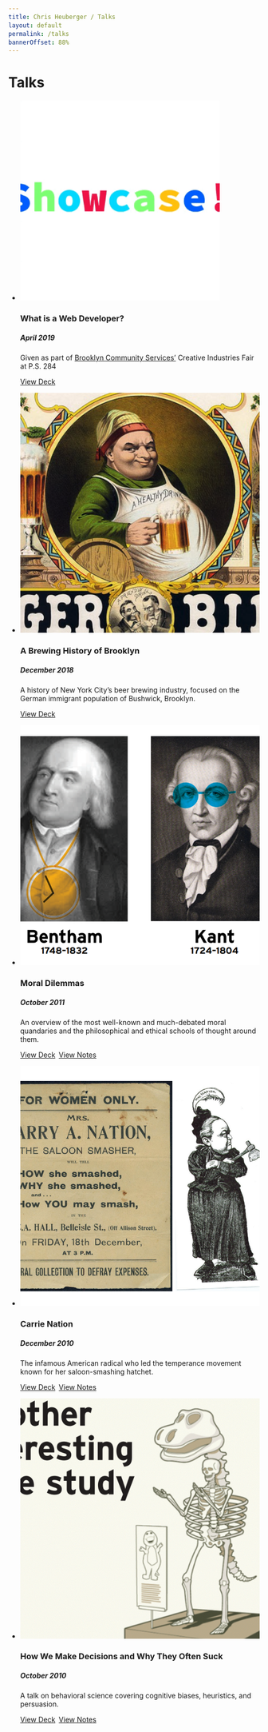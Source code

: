```yaml
---
title: Chris Heuberger / Talks
layout: default
permalink: /talks
bannerOffset: 88%
---
```


<div class="main-content">

  <h1 class="page-title">Talks</h1>

  <section class="list-wrapper">
    <ul class="simple-list">
      <li class="simple-list__item">
        <img class="simple-list__img simple-list__img-border" src="assets/img/talks/bcs.gif" alt="" loading="lazy">
        <div class="simple-list__text">
          <h3 class="simple-list__title">What is a Web Developer?</h3>
          <h5 class="simple-list__date">April 2019</h5>
          <p class="simple-list__description">Given as part of <a href="https://wearebcs.org/" target="_blank" rel="noopener">Brooklyn Community Services’</a> Creative Industries Fair at P.S. 284</p>
          <p class="simple-list-resources"><a class="btn" href="https://docs.google.com/presentation/d/1FEj4kfvNWTE3ViNSXmK3VgzL5J-4_zwEsgzAi213c9k/edit?usp=sharing" target="_blank" rel="noopener">View Deck</a></p>
        </div>
      </li>
      <li class="simple-list__item">
        <img class="simple-list__img" src="assets/img/talks/brewing-tour.png" alt="" loading="lazy">
        <div class="simple-list__text">
          <h3 class="simple-list__title">A Brewing History of Brooklyn</h3>
          <h5 class="simple-list__date">December 2018</h5>
          <p class="simple-list__description">A history of New York City’s beer brewing industry, focused on the German immigrant population of Bushwick, Brooklyn.</p>
          <p class="simple-list-resources"><a class="btn" href="https://docs.google.com/presentation/d/1l42G9SGduDMGT_RvWcthu4fWaKFdEw5-MxS9Ndpxn6A/edit?usp=sharing" target="_blank" rel="noopener">View Deck</a></p>
        </div>
      </li>
      <li class="simple-list__item">
        <img class="simple-list__img simple-list__img-border" src="assets/img/talks/dilemmas.png" alt="" loading="lazy">
        <div class="simple-list__text">
          <h3 class="simple-list__title">Moral Dilemmas</h3>
          <h5 class="simple-list__date">October 2011</h5>
          <p class="simple-list__description">An overview of the most well-known and much-debated moral quandaries and the philosophical and ethical schools of thought around them.</p>
          <p class="simple-list-resources"><a class="btn" href="assets/img/presentations/ppn-dilemmas.pdf" target="_blank" rel="noopener">View Deck</a>&ensp;<a class="btn" href="dilemmas.html" target="_blank" rel="noopener">View Notes</a></p>
        </div>
      </li>
      <li class="simple-list__item">
        <img class="simple-list__img simple-list__img-border" src="assets/img/talks/carrie-nation.png" alt="" loading="lazy">
        <div class="simple-list__text">
          <h3 class="simple-list__title">Carrie Nation</h3>
          <h5 class="simple-list__date">December 2010</h5>
          <p class="simple-list__description">The infamous American radical who led the temperance movement known for her saloon-smashing hatchet.</p>
          <p class="simple-list-resources"><a class="btn" href="assets/img/presentations/ppn-prohibition.pdf" target="_blank" rel="noopener">View Deck</a>&ensp;<a class="btn" href="carrie.html" target="_blank" rel="noopener">View Notes</a></p>
        </div>
      </li>
      <li class="simple-list__item">
        <img class="simple-list__img" src="assets/img/talks/decisions.png" alt="" loading="lazy">
        <div class="simple-list__text">
          <h3 class="simple-list__title">How We Make Decisions and Why They Often Suck</h3>
          <h5 class="simple-list__date">October 2010</h5>
          <p class="simple-list__description">A talk on behavioral science covering cognitive biases, heuristics, and persuasion.</p>
          <p class="simple-list-resources"><a class="btn" href="assets/img/presentations/ppn-decision.pdf" target="_blank" rel="noopener">View Deck</a>&ensp;<a class="btn" href="decisions.html" target="_blank" rel="noopener">View Notes</a></p>
        </div>
      </li>
    </ul>
  </section>

</div>